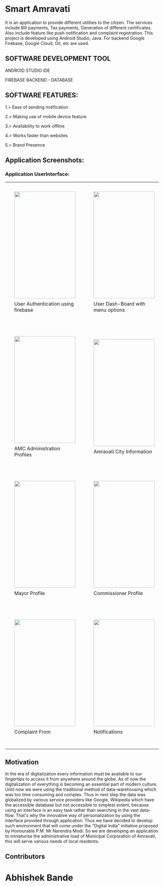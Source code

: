 # Smart Amravati


It is an application to provide different utilities to the citizen.
The services include Bill payments, Tax payments, Generation of different certificates. Also include feature like push notification and complaint registration.
This project is developed using Android Studio, Java.
For backend Google Firebase, Google Cloud, Git, etc are used.

## SOFTWARE DEVELOPMENT TOOL

ANDROID STUDIO IDE

FIREBASE BACKEND - DATABASE

## SOFTWARE FEATURES:

1.> Ease of sending notification

2.> Making use of mobile device feature

3.> Availability to work offline
	
4.> Works faster than websites

5.> Brand Presence

## Application Screenshots:

### Application UserInterface:

<div id="image-table">
    <table>
	    <tr>
    	    <td style="padding:30px">
		          	    <img src="https://firebasestorage.googleapis.com/v0/b/smartamc-14986.appspot.com/o/Screenshots%2FApplication%20UI%2FScreenshot_20180329-175917.png?alt=media&token=e425b6ea-6a7b-413d-aa1a-453b6691f19e" width="200" height="350" style="float: left; margin-right: 30%; margin-bottom: 0.5em;">
		    <p>	User Authentication using firebase </p>
      	    </td>
            <td style="padding:30px">
            	<img src="https://firebasestorage.googleapis.com/v0/b/smartamc-14986.appspot.com/o/Screenshots%2FApplication%20UI%2FScreenshot_20180329-180029.png?alt=media&token=5043f9f8-6cac-4f5e-b02c-7fbe243840d1" width="200" height="350" style="float: left; margin-right: 43%; margin-bottom: 0.5em;">
		    <p>User Dash-Board with menu options</p>
             </td>
		    <td style="padding:30px">
            	<img src="https://firebasestorage.googleapis.com/v0/b/smartamc-14986.appspot.com/o/Screenshots%2FApplication%20UI%2FInkedScreenshot_20180329-180041_LI.jpg?alt=media&token=7d018324-63e6-4fb0-ba9c-832321ea8073" width="200" height="350" style="float: left; margin-right: 76%; margin-bottom: 0.5em;">
		    <p> Navigation Drawer with user Profile </p>
             </td>   
        </tr>
  
 <tr>
 <td style="padding:30px">
            	<img src="https://firebasestorage.googleapis.com/v0/b/smartamc-14986.appspot.com/o/Screenshots%2FApplication%20UI%2FScreenshot_20180329-180149.png?alt=media&token=d000901a-d3ad-4276-bef6-0e0a00555840" width="200" height="350" style="float: left; margin-right: 76%; margin-bottom: 0.5em;">
		    <p> AMC Administration Profiles </p>
             </td>
	 <td style="padding:30px">
            	<img src="https://firebasestorage.googleapis.com/v0/b/smartamc-14986.appspot.com/o/Screenshots%2FApplication%20UI%2FScreenshot_20180329-180159.png?alt=media&token=bd2f310f-7053-40e1-bd50-723ab16cf186" width="200" height="350" style="float: left; margin-right: 76%; margin-bottom: 0.5em;">
		    <p> Amravati City Information </p>
             </td>
	 <td style="padding:30px">
            	<img src="https://firebasestorage.googleapis.com/v0/b/smartamc-14986.appspot.com/o/Screenshots%2FApplication%20UI%2FScreenshot_20180329-180210.png?alt=media&token=1af52b03-2c73-46e2-8a45-3645b76f661f" width="200" height="350" style="float: left; margin-right: 76%; margin-bottom: 0.5em;">
		    <p> AMC Elected Profiles </p>
             </td>
	</tr>
	<tr>
 <td style="padding:30px">
            	<img src="https://firebasestorage.googleapis.com/v0/b/smartamc-14986.appspot.com/o/Screenshots%2FApplication%20UI%2FScreenshot_20180329-180226.png?alt=media&token=c0679d96-76a0-4161-838b-01c9d19e4142" width="200" height="350" style="float: left; margin-right: 76%; margin-bottom: 0.5em;">
		    <p> Mayor Profile </p>
             </td>
	 <td style="padding:30px">
            	<img src="https://firebasestorage.googleapis.com/v0/b/smartamc-14986.appspot.com/o/Screenshots%2FApplication%20UI%2FScreenshot_20180329-180336.png?alt=media&token=f2d20f81-aced-4f21-9910-4bc4f2e696aa" width="200" height="350" style="float: left; margin-right: 76%; margin-bottom: 0.5em;">
		    <p> Commissioner Profile </p>
             </td>
	 <td style="padding:30px">
            	<img src="https://firebasestorage.googleapis.com/v0/b/smartamc-14986.appspot.com/o/Screenshots%2FApplication%20UI%2FScreenshot_20180329-180425.png?alt=media&token=fbdcdde4-42c3-44f9-82ac-6500a8b7f99f" width="200" height="350" style="float: left; margin-right: 76%; margin-bottom: 0.5em;">
		    <p> AMC Elected Members </p>
             </td>
	</tr>
	<tr>
 <td style="padding:30px">
            	<img src="https://firebasestorage.googleapis.com/v0/b/smartamc-14986.appspot.com/o/Screenshots%2FApplication%20UI%2FScreenshot_20180329-180440.png?alt=media&token=51199dba-4dc3-4e41-8f71-fe9dcb16be21" width="200" height="350" style="float: left; margin-right: 76%; margin-bottom: 0.5em;">
		    <p> Complaint From </p>
             </td>
	 <td style="padding:30px">
            	<img src="https://firebasestorage.googleapis.com/v0/b/smartamc-14986.appspot.com/o/Screenshots%2FApplication%20UI%2FScreenshot_20180329-180501.png?alt=media&token=590ce710-d55c-41c6-8430-1b47eaa5ab6a" width="200" height="350" style="float: left; margin-right: 76%; margin-bottom: 0.5em;">
		    <p> Notifications </p>
             </td>
	 <td style="padding:30px">
            	<img src="https://firebasestorage.googleapis.com/v0/b/smartamc-14986.appspot.com/o/Screenshots%2FApplication%20UI%2FScreenshot_20180329-180619.png?alt=media&token=f8850b9c-cac1-43ec-9c8e-67eceab64f3a" width="200" height="350" style="float: left; margin-right: 76%; margin-bottom: 0.5em;">
		    <p> AMC Office Info </p>
             </td>
	</tr>
	  </table>
</div>


## Motivation

In the era of digitalization every information must be available to our fingertips to access it from anywhere around the globe. As of now the digitalization of everything is becoming an essential part of modern culture. Until now we were using the traditional method of data-warehousing which was too time consuming and complex. Thus in next step the data was globalized by various service providers like Google, Wikipedia which have the accessible database but not accessible to simplest extent, because using an interface is an easy task rather than searching in the vast data-flow. 
That's why the innovative way of personalization by using the interface provided through application. Thus we have decided to develop such environment that will come under the "Digital India" initiative proposed by Honourable P.M. Mr Narendra Modi. So we are developing an application to miniaturise the administrative load of Municipal Corporation of Amravati, this will serve various needs of local residents. 



## Contributors

# Abhishek Bande
